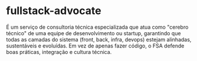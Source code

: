# fullstack-advocate
É um serviço de consultoria técnica especializada que atua como "cerebro técnico" de uma equipe de desenvolvimento ou startup, garantindo que todas as camadas do sistema (front, back, infra, devops) estejam alinhadas, sustentáveis e evoluídas.  Em vez de apenas fazer código, o FSA defende boas práticas, integração e cultura técnica. 
